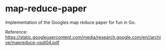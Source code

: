 # map-reduce-paper

Implementation of the Googles map reduce paper for fun in Go.

Reference: https://static.googleusercontent.com/media/research.google.com/en//archive/mapreduce-osdi04.pdf
